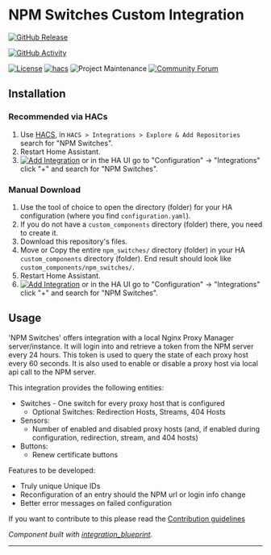 # NPM Switches Custom Integration

[![GitHub Release][releases-shield]][releases]
<!-- ![GitHub all releases][download-all] -->
<!-- ![GitHub release (latest by SemVer)][download-latest] -->
[![GitHub Activity][commits-shield]][commits]

[![License][license-shield]][license]
[![hacs][hacsbadge]][hacs]
![Project Maintenance][maintenance-shield]
[![Community Forum][forum-shield]][forum]



## Installation

### Recommended via HACs

1. Use [HACS](https://hacs.xyz/docs/setup/download), in `HACS > Integrations > Explore & Add Repositories` search for "NPM Switches".
2. Restart Home Assistant.
3. [![Add Integration][add-integration-badge]][add-integration] or in the HA UI go to "Configuration" -> "Integrations" click "+" and search for "NPM Switches".

### Manual Download
1. Use the tool of choice to open the directory (folder) for your HA configuration (where you find `configuration.yaml`).
3. If you do not have a `custom_components` directory (folder) there, you need to create it.
4. Download this repository's files.
5. Move or Copy the entire `npm_switches/` directory (folder) in your HA `custom_components` directory (folder). End result should look like `custom_components/npm_switches/`.
6. Restart Home Assistant.
7. [![Add Integration][add-integration-badge]][add-integration] or in the HA UI go to "Configuration" -> "Integrations" click "+" and search for "NPM Switches".

## Usage

'NPM Switches' offers integration with a local Nginx Proxy Manager server/instance. It will login into and retrieve a token from the NPM server every 24 hours. This token is used to query the state of each proxy host every 60 seconds. It is also used to enable or disable a proxy host via local api call to the NPM server.

This integration provides the following entities:
- Switches - One switch for every proxy host that is configured
    - Optional Switches: Redirection Hosts, Streams, 404 Hosts
- Sensors:
    - Number of enabled and disabled proxy hosts (and, if enabled  during configuration, redirection, stream, and 404 hosts)
- Buttons:
    - Renew certificate buttons

Features to be developed:
- Truly unique Unique IDs
- Reconfiguration of an entry should the NPM url or login info change
- Better error messages on failed configuration

If you want to contribute to this please read the [Contribution guidelines](CONTRIBUTING.md)

_Component built with [integration_blueprint][integration_blueprint]._

***

[integration_blueprint]: https://github.com/custom-components/integration_blueprint
[commits-shield]: https://img.shields.io/github/commit-activity/w/InTheDaylight14/nginx-proxy-manager-switches?style=for-the-badge
[commits]: https://github.com/InTheDaylight14/nginx-proxy-manager-switches/commits/master
[hacs]: https://github.com/custom-components/hacs
[hacsbadge]: https://img.shields.io/badge/HACS-Custom-orange.svg?style=for-the-badge
<!-- [exampleimg]: example.png -->
[forum-shield]: https://img.shields.io/badge/community-forum-brightgreen.svg?style=for-the-badge
[forum]: https://community.home-assistant.io/
[license]: LICENSE
[license-shield]: https://img.shields.io/github/license/InTheDaylight14/nginx-proxy-manager-switches?style=for-the-badge
[maintenance-shield]: https://img.shields.io/badge/maintainer-@InTheDaylight14-blue.svg?style=for-the-badge
[releases-shield]: https://img.shields.io/github/release/InTheDaylight14/nginx-proxy-manager-switches?style=for-the-badge
[releases]: https://github.com/InTheDaylight14/nginx-proxy-manager-switches/releases
[add-integration]: https://my.home-assistant.io/redirect/config_flow_start?domain=npm_switches
[add-integration-badge]: https://my.home-assistant.io/badges/config_flow_start.svg
[download-all]: https://img.shields.io/github/downloads/InTheDaylight14/nginx-proxy-manager-switches/total?style=for-the-badge
[download-latest]: https://img.shields.io/github/downloads/InTheDaylight14/nginx-proxy-manager-switches/latest/total?style=for-the-badge
